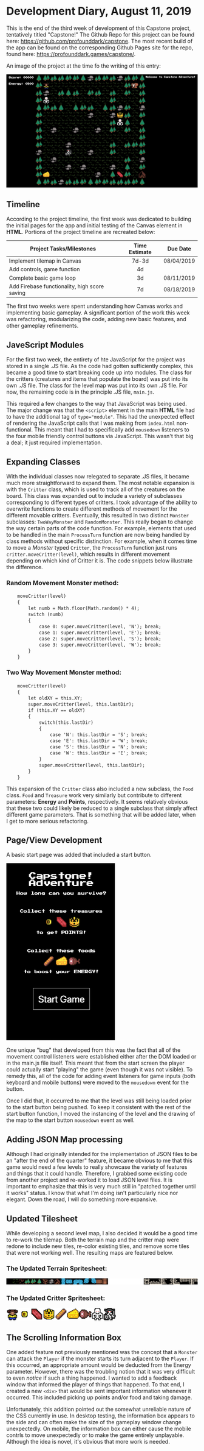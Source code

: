 # Development Diary, August 11, 2019

This is the end of the third week of development of this Capstone project, tentatively titled "Capstone!" The Github Repo for this project can be found here: https://github.com/profounddark/capstone. The most recent build of the app can be found on the corresponding Github Pages site for the repo, found here: https://profounddark.games/capstone/.

An image of the project at the time fo the writing of this entry:

![Image of the First Screenshot](./image/pt3_screenshot.png)

## Timeline
According to the project timeline, the first week was dedicated to building the initial pages for the app and initial testing of the Canvas element in **HTML**. Portions of the project timeline are recreated below:

| Project Tasks/Milestones | Time Estimate | Due Date |
| --- | :---: | :---: |
| Implement tilemap in Canvas | 7d-3d | 08/04/2019 |
| Add controls, game function | 4d | |
| Complete basic game loop | 3d | 08/11/2019 |
| Add Firebase functionality, high score saving | 7d | 08/18/2019 |

The first two weeks were spent understanding how Canvas works and implementing basic gameplay. A significant portion of the work this week was refactoring, modularizing the code, adding new basic features, and other gameplay refinements.

## JaveScript Modules
For the first two week, the entirety of hte JavaScript for the project was stored in a single .JS file. As the code had gotten sufficiently complex, this became a good time to start breaking code up into modules. The class for the critters (creatures and items that populate the board) was put into its own .JS file. The class for the level map was put into its own .JS file. For now, the remaining code is in the principle .JS file, ```main.js```.

This required a few changes to the way that JavaScript was being used. The major change was that the ```<script>``` element in the main **HTML** file had to have the additional tag of ```type="module"```.  This had the unexpected effect of rendering the JavaScript calls that I was making from ```index.html``` non-functional. This meant that I had to specifically add ```mousedown``` listeners to the four mobile friendly control buttons via JavaScript. This wasn't that big a deal; it just required implementation.

## Expanding Classes
With the individual classes now relegated to separate .JS files, it became much more straightforward to expand them. The most notable expansion is with the ```Critter``` class, which is used to track all of the creatures on the board. This class was expanded out to include a variety of subclasses corresponding to different types of critters. I took advantage of the ability to overwrite functions to create different methods of movement for the different movable critters. Eventually, this resulted in two distinct ```Monster``` subclasses: ```TwoWayMonster``` and ```RandomMonster```. This really began to change the way certain parts of the code function. For example, elements that used to be handled in the main ```ProcessTurn``` function are now being handled by class methods without specific distinction. For example, when it comes time to move a *Monster* typed ```Critter```, the ```ProcessTurn``` function just runs ```critter.moveCritter(level)```, which results in different movement depending on which kind of Critter it is. The code snippets below illustrate the difference.

### Random Movement Monster method:
```
    moveCritter(level)
    {
        let numb = Math.floor(Math.random() * 4);
        switch (numb)
        {
            case 0: super.moveCritter(level, 'N'); break;
            case 1: super.moveCritter(level, 'E'); break;
            case 2: super.moveCritter(level, 'S'); break;
            case 3: super.moveCritter(level, 'W'); break;
        }
    }
```


### Two Way Movement Monster method:
```
    moveCritter(level)
    {
        let oldXY = this.XY;
        super.moveCritter(level, this.lastDir);
        if (this.XY == oldXY)
        {
            switch(this.lastDir)
            {
                case 'N': this.lastDir = 'S'; break;
                case 'E': this.lastDir = 'W'; break;
                case 'S': this.lastDir = 'N'; break;
                case 'W': this.lastDir = 'E'; break;
            }
            super.moveCritter(level, this.lastDir);
        }
    }
```

This expansion of the ```Critter``` class also included a new subclass, the ```Food``` class. ```Food``` and ```Treasure``` work very similarly but contribute to different parameters: **Energy** and **Points**, respectively. It seems relatively obvious that these two could likely be reduced to a single subclass that simply affect different game parameters. That is something that will be added later, when I get to more serious refactoring.

## Page/View Development
A basic start page was added that included a start button.

![Image of the Game Start Screen](image/pt3_startscreen.png)

One unique "bug" that developed from this was the fact that all of the movement control listeners were established either after the DOM loaded or in the main.js file itself. This meant that from the start screen the player could actually start "playing" the game (even though it was not visible). To remedy this, all of the code for adding event listeners for game inputs (both keyboard and mobile buttons) were moved to the ```mousedown``` event for the button.

Once I did that, it occurred to me that the level was still being loaded prior to the start button being pushed. To keep it consistent with the rest of the start button function, I moved the instancing of the level and the drawing of the map to the start button ```mousedown``` event as well.

## Adding JSON Map processing
Although I had originally intended for the implementation of JSON files to be an "after the end of the quarter" feature, it became obvious to me that this game would need a few levels to really showcase the variety of features and things that it could handle. Therefore, I grabbed some existing code from another project and re-worked it to load JSON level files. It is important to emphasize that this is very much still in "patched together until it works" status. I know that what I'm doing isn't particularly nice nor elegant. Down the road, I will do something more expansive.

## Updated Tilesheet
While developing a second level map, I also decided it would be a good time to re-work the tilemap. Both the terrain map and the critter map were redone to include new tiles, re-color existing tiles, and remove some tiles that were not working well. The resulting maps are featured below.

### The Updated Terrain Spritesheet:

![Image of the Terrain Map](./image/pt3_tilesheet.png)

### The Updated Critter Spritesheet:
![Image of the Critter Map](./image/pt3_critters.png)

## The Scrolling Information Box
One added feature not previously mentioned was the concept that a ```Monster``` can attack the ```Player``` if the monster starts its turn adjacent to the ```Player```. If this occurred, an appropriate amount would be deducted from the Energy parameter. However, there was the troubling notion that it was very difficult to even *notice* if such a thing happened. I wanted to add a feedback window that informed the player of things that happened. To that end, I created a new ```<div>``` that would be sent important information whenever it occurred. This included picking up points and/or food and taking damage.

Unfortunately, this addition pointed out the somewhat unreliable nature of the CSS currently in use. In desktop testing, the information box appears to the side and can often make the size of the gameplay window change unexpectedly. On mobile, the information box can either cause the mobile contrls to move unexpectedly or to make the game entirely unplayable. Although the idea is novel, it's obvious that more work is needed.